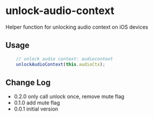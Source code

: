 # unlock-audio-context
Helper function for unlocking audio context on iOS devices

## Usage
```js
	// unlock audio context: audiocontext
	unlockAudioContext(this.audioCtx);
```

## Change Log
- 0.2.0 only call unlock once, remove mute flag
- 0.1.0 add mute flag
- 0.0.1 initial version
